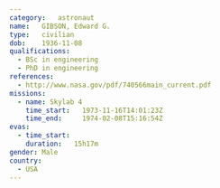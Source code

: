 ```yaml
---
category:	astronaut
name:	GIBSON, Edward G.
type:	civilian
dob:	1936-11-08
qualifications:
  - BSc in engineering
  - PhD in engineering
references:
  - http://www.nasa.gov/pdf/740566main_current.pdf
missions:
  - name: Skylab 4
    time_start:   1973-11-16T14:01:23Z
    time_end:     1974-02-08T15:16:54Z
evas:
  - time_start: 
    duration:   15h17m
gender:	Male
country:
  - USA
---
```

